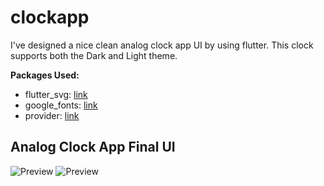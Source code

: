 # clockapp

I've designed a nice clean analog clock app UI by using flutter. This clock supports both the Dark and Light theme.

**Packages Used:**

- flutter_svg: [link](https://pub.dev/packages/flutter_svg)
- google_fonts: [link](https://pub.dev/packages/google_fonts)
- provider: [link](https://pub.dev/packages/provider)

## Analog Clock App Final UI

![Preview](/intro.gif)
![Preview](/ui.png)
